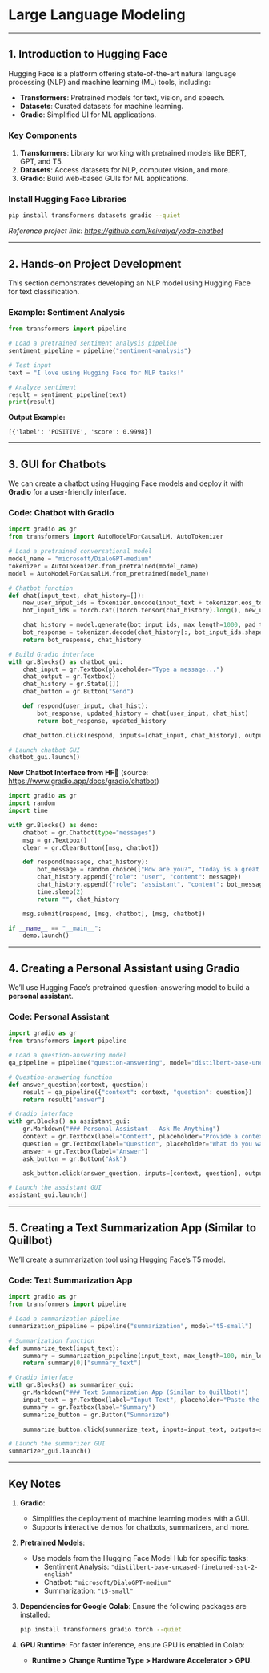 # **Large Language Modeling**

---

## **1. Introduction to Hugging Face**

Hugging Face is a platform offering state-of-the-art natural language processing (NLP) and machine learning (ML) tools, including:
- **Transformers**: Pretrained models for text, vision, and speech.
- **Datasets**: Curated datasets for machine learning.
- **Gradio**: Simplified UI for ML applications.

### **Key Components**
1. **Transformers**: Library for working with pretrained models like BERT, GPT, and T5.
2. **Datasets**: Access datasets for NLP, computer vision, and more.
3. **Gradio**: Build web-based GUIs for ML applications.

### **Install Hugging Face Libraries**
```bash
pip install transformers datasets gradio --quiet
```

*Reference project link: https://github.com/keivalya/yoda-chatbot*

---

## **2. Hands-on Project Development**

This section demonstrates developing an NLP model using Hugging Face for text classification.

### **Example: Sentiment Analysis**

```python
from transformers import pipeline

# Load a pretrained sentiment analysis pipeline
sentiment_pipeline = pipeline("sentiment-analysis")

# Test input
text = "I love using Hugging Face for NLP tasks!"

# Analyze sentiment
result = sentiment_pipeline(text)
print(result)
```

**Output Example:**
```plaintext
[{'label': 'POSITIVE', 'score': 0.9998}]
```

---

## **3. GUI for Chatbots**

We can create a chatbot using Hugging Face models and deploy it with **Gradio** for a user-friendly interface.

### **Code: Chatbot with Gradio**
```python
import gradio as gr
from transformers import AutoModelForCausalLM, AutoTokenizer

# Load a pretrained conversational model
model_name = "microsoft/DialoGPT-medium"
tokenizer = AutoTokenizer.from_pretrained(model_name)
model = AutoModelForCausalLM.from_pretrained(model_name)

# Chatbot function
def chat(input_text, chat_history=[]):
    new_user_input_ids = tokenizer.encode(input_text + tokenizer.eos_token, return_tensors="pt")
    bot_input_ids = torch.cat([torch.tensor(chat_history).long(), new_user_input_ids], dim=-1) if chat_history else new_user_input_ids

    chat_history = model.generate(bot_input_ids, max_length=1000, pad_token_id=tokenizer.eos_token_id)
    bot_response = tokenizer.decode(chat_history[:, bot_input_ids.shape[-1]:][0], skip_special_tokens=True)
    return bot_response, chat_history

# Build Gradio interface
with gr.Blocks() as chatbot_gui:
    chat_input = gr.Textbox(placeholder="Type a message...")
    chat_output = gr.Textbox()
    chat_history = gr.State([])
    chat_button = gr.Button("Send")

    def respond(user_input, chat_hist):
        bot_response, updated_history = chat(user_input, chat_hist)
        return bot_response, updated_history

    chat_button.click(respond, inputs=[chat_input, chat_history], outputs=[chat_output, chat_history])

# Launch chatbot GUI
chatbot_gui.launch()
```

**New Chatbot Interface from HF🤗** (source: https://www.gradio.app/docs/gradio/chatbot)
```python
import gradio as gr
import random
import time

with gr.Blocks() as demo:
    chatbot = gr.Chatbot(type="messages")
    msg = gr.Textbox()
    clear = gr.ClearButton([msg, chatbot])

    def respond(message, chat_history):
        bot_message = random.choice(["How are you?", "Today is a great day", "I'm very hungry"])
        chat_history.append({"role": "user", "content": message})
        chat_history.append({"role": "assistant", "content": bot_message})
        time.sleep(2)
        return "", chat_history

    msg.submit(respond, [msg, chatbot], [msg, chatbot])

if __name__ == "__main__":
    demo.launch()
```

---

## **4. Creating a Personal Assistant using Gradio**

We’ll use Hugging Face’s pretrained question-answering model to build a **personal assistant**.

### **Code: Personal Assistant**
```python
import gradio as gr
from transformers import pipeline

# Load a question-answering model
qa_pipeline = pipeline("question-answering", model="distilbert-base-uncased-distilled-squad")

# Question-answering function
def answer_question(context, question):
    result = qa_pipeline({"context": context, "question": question})
    return result["answer"]

# Gradio interface
with gr.Blocks() as assistant_gui:
    gr.Markdown("### Personal Assistant - Ask Me Anything")
    context = gr.Textbox(label="Context", placeholder="Provide a context (e.g., article, paragraph, etc.)")
    question = gr.Textbox(label="Question", placeholder="What do you want to know?")
    answer = gr.Textbox(label="Answer")
    ask_button = gr.Button("Ask")

    ask_button.click(answer_question, inputs=[context, question], outputs=answer)

# Launch the assistant GUI
assistant_gui.launch()
```

---

## **5. Creating a Text Summarization App (Similar to Quillbot)**

We’ll create a summarization tool using Hugging Face’s T5 model.

### **Code: Text Summarization App**
```python
import gradio as gr
from transformers import pipeline

# Load a summarization pipeline
summarization_pipeline = pipeline("summarization", model="t5-small")

# Summarization function
def summarize_text(input_text):
    summary = summarization_pipeline(input_text, max_length=100, min_length=30, do_sample=False)
    return summary[0]["summary_text"]

# Gradio interface
with gr.Blocks() as summarizer_gui:
    gr.Markdown("### Text Summarization App (Similar to Quillbot)")
    input_text = gr.Textbox(label="Input Text", placeholder="Paste the text you want to summarize here...")
    summary = gr.Textbox(label="Summary")
    summarize_button = gr.Button("Summarize")

    summarize_button.click(summarize_text, inputs=input_text, outputs=summary)

# Launch the summarizer GUI
summarizer_gui.launch()
```

---

## **Key Notes**

1. **Gradio**:
   - Simplifies the deployment of machine learning models with a GUI.
   - Supports interactive demos for chatbots, summarizers, and more.

2. **Pretrained Models**:
   - Use models from the Hugging Face Model Hub for specific tasks:
     - Sentiment Analysis: `"distilbert-base-uncased-finetuned-sst-2-english"`
     - Chatbot: `"microsoft/DialoGPT-medium"`
     - Summarization: `"t5-small"`

3. **Dependencies for Google Colab**:
   Ensure the following packages are installed:
   ```bash
   pip install transformers gradio torch --quiet
   ```

4. **GPU Runtime**:
   For faster inference, ensure GPU is enabled in Colab:
   - **Runtime > Change Runtime Type > Hardware Accelerator > GPU**.
